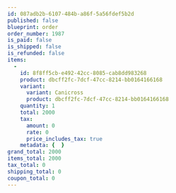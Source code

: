 ```yaml
---
id: 087adb2b-6107-484b-a86f-5a56fdef5b2d
published: false
blueprint: order
order_number: 1987
is_paid: false
is_shipped: false
is_refunded: false
items:
  -
    id: 8f8ff5cb-e492-42cc-8085-cab8dd983268
    product: dbcff2fc-7dcf-47cc-8214-bb0164166168
    variant:
      variant: Canicross
      product: dbcff2fc-7dcf-47cc-8214-bb0164166168
    quantity: 1
    total: 2000
    tax:
      amount: 0
      rate: 0
      price_includes_tax: true
    metadata: {  }
grand_total: 2000
items_total: 2000
tax_total: 0
shipping_total: 0
coupon_total: 0
---
```

